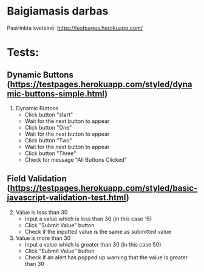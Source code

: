# Baigiamasis darbas
Pasirinkta svetainė: https://testpages.herokuapp.com/

# Tests:
## Dynamic Buttons (https://testpages.herokuapp.com/styled/dynamic-buttons-simple.html)
1. Dynamic Buttons
   * Click button "start"
   * Wait for the next button to appear
   * Click button "One"
   * Wait for the next button to appear
   * Click button "Two"
   * Wait for the next button to appear
   * Click button "Three"
   * Check for message "All Buttons Clicked"

## Field Validation (https://testpages.herokuapp.com/styled/basic-javascript-validation-test.html)
2. Value is less than 30
    * Input a value which is less than 30 (in this case 15)
    * Click "Submit Value" button
    * Check if the inputted value is the same as submitted value
3. Value is more than 30
    * Input a value which is greater than 30 (in this case 50)
    * Click "Submit Value" button
    * Check if an alert has popped up warning that the value is greater than 30